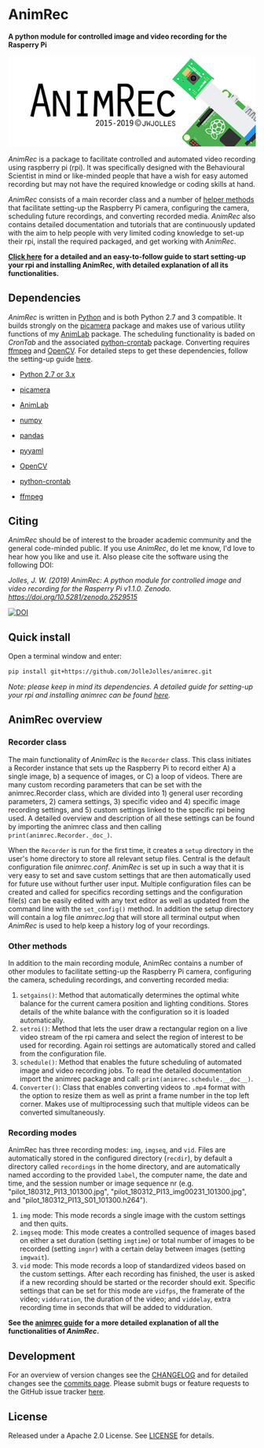 # AnimRec
**A python module for controlled image and video recording for the Rasperry Pi**

![logo](https://github.com/JolleJolles/animrec/blob/master/animrec-logo.jpg)

*AnimRec* is a package to facilitate controlled and automated video recording using raspberry pi (rpi). It was specifically designed with the Behavioural Scientist in mind or like-minded people that have a wish for easy automed recording but may not have the required knowledge or coding skills at hand.

*AnimRec* consists of a main recorder class and a number of [helper methods](#othmethods) that facilitate setting-up the Raspberry Pi camera, configuring the camera, scheduling future recordings, and converting recorded media. *AnimRec* also contains detailed documentation and tutorials that are continuously updated with the aim to help people with very limited coding knowledge to set-up their rpi, install the required packaged, and get working with *AnimRec*.

**[Click here](https://github.com/JolleJolles/animrec/tree/master/animrec-guide.md) for a detailed and an easy-to-follow guide to start setting-up your rpi and installing AnimRec, with detailed explanation of all its functionalities.**

Dependencies
------------
*AnimRec* is written in [Python](http://www.python.org) and is both Python 2.7 and 3 compatible. It builds strongly on the [picamera](http://picamera.readthedocs.io/) package and makes use of various utility functions of my [AnimLab](https://github.com/JolleJolles/animlab) package. The scheduling functionality is baded on *CronTab* and the associated [python-crontab](https://pypi.org/project/python-crontab/) package. Converting requires [ffmpeg](https://www.ffmpeg.org) and [OpenCV](http://opencv.org/). For detailed steps to get these dependencies, follow the setting-up guide [here](https://github.com/JolleJolles/animrec/tree/master/animrec-guide.md).

- [Python 2.7 or 3.x](http://www.python.org)

- [picamera](http://picamera.readthedocs.io/)

- [AnimLab](https://github.com/JolleJolles/animlab)

- [numpy](http://www.numpy.org/)

- [pandas](http://pandas.pydata.org)

- [pyyaml](https://pyyaml.org)

- [OpenCV](http://opencv.org/)

- [python-crontab](https://pypi.org/project/python-crontab/)

- [ffmpeg](https://www.ffmpeg.org)

Citing
------------
*AnimRec* should be of interest to the broader academic community and the general code-minded public. If you use *AnimRec*, do let me know, I'd love to hear how you like and use it. Also please cite the software using the following DOI:

*Jolles, J. W. (2019) AnimRec: A python module for controlled image and video recording for the Rasperry Pi v1.1.0. Zenodo. https://doi.org/10.5281/zenodo.2529515*

[![DOI](https://zenodo.org/badge/163422997.svg)](https://zenodo.org/badge/latestdoi/163422997)


<a name="install"></a>Quick install
------------

Open a terminal window and enter:

```bash
pip install git+https://github.com/JolleJolles/animrec.git
```

*Note: please keep in mind its dependencies. A detailed guide for setting-up your rpi and installing animrec can be found [here](https://github.com/JolleJolles/animrec/tree/master/animrec-guide.md).*


AnimRec overview
------------

### Recorder class
The main functionality of *AnimRec* is the `Recorder` class. This class initiates a Recorder instance that sets up the Raspberry Pi to record either A) a single image, b) a sequence of images, or C) a loop of videos. There are many custom recording parameters that can be set with the animrec.Recorder class, which are divided into 1) general user recording parameters, 2) camera settings, 3) specific video and 4) specific image recording settings, and 5) custom settings linked to the specific rpi being used. A detailed overview and description of all these settings can be found by importing the animrec class and then calling `print(animrec.Recorder._doc_)`.

When the `Recorder` is run for the first time, it creates a `setup` directory in the user's home directory to store all relevant setup files. Central is the default configuration file *animrec.conf*. *AnimRec* is set up in such a way that it is very easy to set and save custom settings that are then automatically used for future use without further user input. Multiple configuration files can be created and called for specifics recording settings and the configuration file(s) can be easily edited with any text editor as well as updated from the command line with the `set_config()` method. In addition the setup directory will contain a log file *animrec.log* that will store all terminal output when *AnimRec* is used to help keep a history log of your recordings.

### <a name="othmethods"></a>Other methods
In addition to the main recording module, AnimRec contains a number of other modules to facilitate setting-up the Raspberry Pi camera, configuring the camera, scheduling recordings, and converting recorded media:

1. `setgains()`: Method that automatically determines the optimal white balance for the current camera position and lighting conditions. Stores details of the white balance with the configuration so it is loaded automatically.
2. `setroi()`: Method that lets the user draw a rectangular region on a live video stream of the rpi camera and select the region of interest to be used for recording. Again roi settings are automatically stored and called from the configuration file.
3. `schedule()`: Method that enables the future scheduling of automated image and video recording jobs. To read the detailed documentation import the animrec package and call: `print(animrec.schedule.__doc__)`.
4. `Converter()`: Class that enables converting videos to `.mp4` format with the option to resize them as well as print a frame number in the top left corner. Makes use of multiprocessing such that multiple videos can be converted simultaneously.

### Recording modes
AnimRec has three recording modes: `img`, `imgseq`, and `vid`. Files are automatically stored in the configured directory (`recdir`), by default a directory called `recordings` in the home directory, and are automatically named according to the provided `label`, the computer name, the date and time, and the session number or image sequence nr (e.g. "pilot\_180312\_PI13\_101300.jpg", "pilot\_180312\_PI13\_img00231_101300.jpg", and "pilot\_180312\_PI13\_S01\_101300.h264").

1. `img` mode: This mode records a single image with the custom settings and then quits.
2. `imgseq` mode: This mode creates a controlled sequence of images based on either a set duration (setting `imgtime`) or total number of images to be recorded (setting `imgnr`) with a certain delay between images (setting `imgwait`).
3. `vid` mode: This mode records a loop of standardized videos based on the custom settings. After each recording has finished, the user is asked if a new recording should be started or the recorder should exit. Specific settings that can be set for this mode are `vidfps`, the framerate of the video; `vidduration`, the duration of the video; and `viddelay`, extra recording time in seconds that will be added to vidduration.

**See the [animrec guide](https://github.com/JolleJolles/animrec/tree/master/animrec-guide.md) for a more detailed explanation of all the functionalities of *AnimRec*.**

Development
--------
For an overview of version changes see the [CHANGELOG](https://github.com/JolleJolles/animrec/blob/master/CHANGELOG) and for detailed changes see the [commits page](https://github.com/JolleJolles/animrec/commits/). Please submit bugs or feature requests to the GitHub issue tracker [here](https://github.com/JolleJolles/animrec/issues).

License
--------
Released under a Apache 2.0 License. See [LICENSE](https://github.com/JolleJolles/animrec/blob/master/LICENSE) for details.

